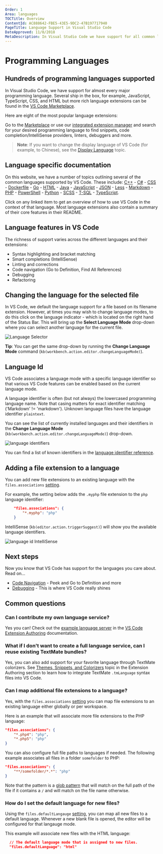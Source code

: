 ```yaml
---
Order: 1
Area: languages
TOCTitle: Overview
ContentId: AC888642-FBE5-43E5-9DC2-47B197717940
PageTitle: Language Support in Visual Studio Code
DateApproved: 11/8/2018
MetaDescription: In Visual Studio Code we have support for all common languages including smart code completion and debugging.
---
```

# Programming Languages

## Hundreds of programming languages supported

In Visual Studio Code, we have support for almost every major programming language. Several ship in the box, for example, JavaScript, TypeScript, CSS, and HTML but more rich language extensions can be found in the [VS Code Marketplace](https://marketplace.visualstudio.com/vscode/Languages).

Here are eight of the most popular language extensions:

<div class="marketplace-extensions-languages-curated"></div>

Go to the [Marketplace](https://marketplace.visualstudio.com/vscode) or use our [integrated extension manager](/docs/editor/extension-gallery) and search for your desired programming language to find snippets, code completion/IntelliSense providers, linters, debuggers and more.

>**Note**: If you want to change the display language of VS Code (for example, to Chinese), see the [Display Language](/docs/getstarted/locales.md) topic.

## Language specific documentation

On this website, we have a number of topics outlining several of the common languages supported by VS Code. These include: [C++](/docs/languages/cpp.md) - [C&#35;](/docs/languages/csharp.md) - [CSS](/docs/languages/css.md) - [Dockerfile](/docs/azure/docker.md) - [Go](/docs/languages/go.md) - [HTML](/docs/languages/html.md) - [Java](/docs/languages/java.md) - [JavaScript](/docs/languages/javascript.md) - [JSON](/docs/languages/json.md) - [Less](/docs/languages/css.md) -
[Markdown](/docs/languages/markdown.md) - [PHP](/docs/languages/php.md) - [PowerShell](/docs/languages/powershell.md) - [Python](/docs/languages/python.md) - [SCSS](/docs/languages/css.md) - [T-SQL](/docs/languages/tsql.md) - [TypeScript](/docs/languages/typescript.md).

Click on any linked item to get an overview of how to use VS Code in the context of that language. Most language extensions also contain a summary of their core features in their README.

## Language features in VS Code

The richness of support varies across the different languages and their extensions:

* Syntax highlighting and bracket matching
* Smart completions (IntelliSense)
* Linting and corrections
* Code navigation (Go to Definition, Find All References)
* Debugging
* Refactoring

## Changing the language for the selected file

In VS Code, we default the language support for a file based on its filename extension. However, at times you may wish to change language modes, to do this click on the language indicator - which is located on the right hand of the Status Bar. This will bring up the **Select Language Mode** drop-down where you can select another language for the current file.

![Language Selector](images/overview/languageselect.png)

**Tip**: You can get the same drop-down by running the **Change Language Mode** command (`kb(workbench.action.editor.changeLanguageMode)`).

## Language Id

VS Code associates a language mode with a specific language identifier so that various VS Code features can be enabled based on the current language mode.

A language identifier is often (but not always) the lowercased programming language name. Note that casing matters for exact identifier matching ('Markdown' != 'markdown'). Unknown language files have the language identifier `plaintext`.

You can see the list of currently installed languages and their identifiers in the **Change Language Mode** (`kb(workbench.action.editor.changeLanguageMode)`) drop-down.

![language identifiers](images/overview/language-identifiers.png)

You can find a list of known identifiers in the [language identifier reference](/docs/languages/identifiers.md).

## Adding a file extension to a language

You can add new file extensions to an existing language with the `files.associations` [setting](/docs/getstarted/settings.md).

For example, the setting below adds the `.myphp` file extension to the `php` language identifier:

```json
    "files.associations": {
        "*.myphp": "php"
    }
```

IntelliSense (`kb(editor.action.triggerSuggest)`) will show you the available language identifiers.

![language id IntelliSense](images/overview/language-id-intellisense.png)

## Next steps

Now you know that VS Code has support for the languages you care about. Read on...

* [Code Navigation](/docs/editor/editingevolved.md) - Peek and Go to Definition and more
* [Debugging](/docs/editor/debugging.md) - This is where VS Code really shines

## Common questions

### Can I contribute my own language service?

Yes you can! Check out the [example language server](/docs/extensions/example-language-server.md) in the [VS Code Extension Authoring](/docs/extensions/overview.md) documentation.

### What if I don't want to create a full language service, can I reuse existing TextMate bundles?

Yes, you can also add support for your favorite language through TextMate colorizers. See [Themes, Snippets, and Colorizers](/docs/extensions/themes-snippets-colorizers.md) topic in the Extension Authoring section to learn how to integrate TextMate `.tmLanguage` syntax files into VS Code.

### Can I map additional file extensions to a language?

Yes, with the `files.associations` [setting](/docs/getstarted/settings.md) you can map file extensions to an existing language either globally or per workspace.

Here is an example that will associate more file extensions to the PHP language:

```json
"files.associations": {
    "*.php4": "php",
    "*.php5": "php"
}
```

You can also configure full file paths to languages if needed. The following example associates all files in a folder `somefolder` to PHP:

```json
"files.associations": {
    "**/somefolder/*.*": "php"
}
```

Note that the pattern is a [glob pattern](https://en.wikipedia.org/wiki/Glob_%28programming%29) that will match on the full path of the file if it contains a `/` and will match on the file name otherwise.

### How do I set the default language for new files?

Using the `files.defaultLangauge` [setting](/docs/getstarted/settings.md), you can map all new files to a default language. Whenever a new blank file is opened, the editor will be configured for that langauge mode.

This example will associate new files with the HTML language:

```json
  // The default language mode that is assigned to new files.
  "files.defaultLanguage": "html"
```
